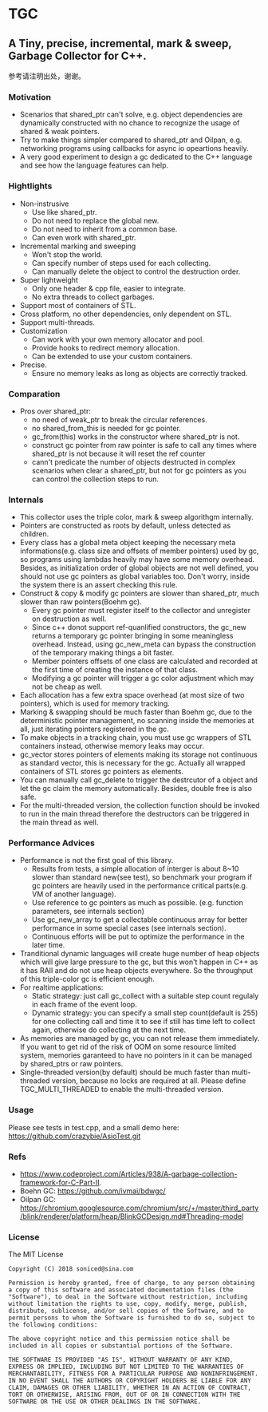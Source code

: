 # TGC

## A Tiny, precise, incremental, mark & sweep, Garbage Collector for C++.

参考请注明出处，谢谢。

### Motivation
- Scenarios that shared_ptr can't solve, e.g. object dependencies are dynamically constructed with no chance to recognize the usage of shared & weak pointers.
- Try to make things simpler compared to shared_ptr and Oilpan, e.g. networking programs using callbacks for async io opeartions heavily.     
- A very good experiment to design a gc dedicated to the C++ language and see how the language features can help.    

### Hightlights
- Non-instrusive
    - Use like shared_ptr.
    - Do not need to replace the global new.
    - Do not need to inherit from a common base.    
    - Can even work with shared_ptr.   
- Incremental marking and sweeping
    - Won't stop the world.
    - Can specify number of steps used for each collecting.
    - Can manually delete the object to control the destruction order.
- Super lightweight    
    - Only one header & cpp file, easier to integrate.
    - No extra threads to collect garbages.    
- Support most of containers of STL.        
- Cross platform, no other dependencies, only dependent on STL.    
- Support multi-threads.
- Customization
    - Can work with your own memory allocator and pool.
    - Provide hooks to redirect memory allocation.    
    - Can be extended to use your custom containers.    
- Precise.
    - Ensure no memory leaks as long as objects are correctly tracked.

### Comparation
-  Pros over shared_ptr:
    - no need of weak_ptr to break the circular references.
    - no shared_from_this is needed for gc pointer.
    - gc_from(this) works in the constructor where shared_ptr is not.
    - construct gc pointer from raw pointer is safe to call any times where shared_ptr is not because it will reset the ref counter    
    - cann't predicate the number of objects destructed in complex scenarios when clear a shared_ptr, but not for gc pointers as you can control the collection steps to run.

### Internals
- This collector uses the triple color, mark & sweep algorithgm internally.
- Pointers are constructed as roots by default, unless detected as children.
- Every class has a global meta object keeping the necessary meta informations(e.g. class size and offsets of member pointers) used by gc, so programs using lambdas heavily may have some memory overhead. Besides, as initialization order of global objects are not well defined, you should not use gc pointers as global variables too. Don't worry, inside the system there is an assert checking this rule.
- Construct & copy & modify gc pointers are slower than shared_ptr, much slower than raw pointers(Boehm gc).
    - Every gc pointer must register itself to the collector and unregister on destruction as well.
    - Since c++ donot support ref-quanlified constructors, the gc_new returns a temporary gc pointer bringing in some meaningless overhead. Instead, using gc_new_meta can bypass the construction of the temporary making things a bit faster.
    - Member pointers offsets of one class are calculated and recorded at the first time of creating the instance of that class.
    - Modifying a gc pointer will trigger a gc color adjustment which may not be cheap as well.
- Each allocation has a few extra space overhead (at most size of two pointers), which is used for memory tracking.
- Marking & swapping should be much faster than Boehm gc, due to the deterministic pointer management, no scanning inside the memories at all, just iterating pointers registered in the gc.
- To make objects in a tracking chain, you must use gc wrappers of STL containers instead, otherwise memory leaks may occur.
- gc_vector stores pointers of elements making its storage not continuous as standard vector, this is necessary for the gc. Actually all wrapped containers of STL stores gc pointers as elements.
- You can manually call gc_delete to trigger the destrcutor of a object and let the gc claim the memory automatically. Besides, double free is also safe.
- For the multi-threaded version, the collection function should be invoked to run in the main thread therefore the destructors can be triggered in the main thread as well.


### Performance Advices
- Performance is not the first goal of this library. 
    - Results from tests, a simple allocation of interger is about 8~10 slower than standard new(see test), so benchmark your program if gc pointers are heavily used in the performance critical parts(e.g. VM of another language).
    - Use reference to gc pointers as much as possible. (e.g. function parameters, see internals section)
    - Use gc_new_array to get a collectable continuous array for better performance in some special cases (see internals section).
    - Continuous efforts will be put to optimize the performance in the later time.
- Tranditional dynamic languages will create huge number of heap objects which will give large pressure to the gc, but this won't happen in C++ as it has RAII and do not use heap objects everywhere. So the throughput of this triple-color gc is efficient enough. 
- For realtime applications:
    - Static strategy: just call gc_collect with a suitable step count regulaly in each frame of the event loop.
    - Dynamic strategy: you can specify a small step count(default is 255) for one collecting call and time it to see if still has  time left to collect again, otherwise do collecting at the next time.
- As memories are managed by gc, you can not release them immediately. If you want to get rid of the risk of OOM on some resource limited system, memories garanteed to have no pointers in it can be managed by shared_ptrs or raw pointers.
- Single-threaded version(by default) should be much faster than multi-threaded version, because no locks are required at all. Please define TGC_MULTI_THREADED to enable the multi-threaded version.


### Usage

Please see tests in test.cpp, and a small demo here: https://github.com/crazybie/AsioTest.git

### Refs

- https://www.codeproject.com/Articles/938/A-garbage-collection-framework-for-C-Part-II.
- Boehn GC: https://github.com/ivmai/bdwgc/
- Oilpan GC: https://chromium.googlesource.com/chromium/src/+/master/third_party/blink/renderer/platform/heap/BlinkGCDesign.md#Threading-model

### License

The MIT License

```
Copyright (C) 2018 soniced@sina.com

Permission is hereby granted, free of charge, to any person obtaining a copy of this software and associated documentation files (the "Software"), to deal in the Software without restriction, including without limitation the rights to use, copy, modify, merge, publish, distribute, sublicense, and/or sell copies of the Software, and to permit persons to whom the Software is furnished to do so, subject to the following conditions:

The above copyright notice and this permission notice shall be included in all copies or substantial portions of the Software.

THE SOFTWARE IS PROVIDED "AS IS", WITHOUT WARRANTY OF ANY KIND, EXPRESS OR IMPLIED, INCLUDING BUT NOT LIMITED TO THE WARRANTIES OF MERCHANTABILITY, FITNESS FOR A PARTICULAR PURPOSE AND NONINFRINGEMENT. IN NO EVENT SHALL THE AUTHORS OR COPYRIGHT HOLDERS BE LIABLE FOR ANY CLAIM, DAMAGES OR OTHER LIABILITY, WHETHER IN AN ACTION OF CONTRACT, TORT OR OTHERWISE, ARISING FROM, OUT OF OR IN CONNECTION WITH THE SOFTWARE OR THE USE OR OTHER DEALINGS IN THE SOFTWARE.
```
